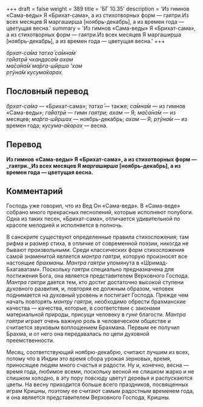 +++
draft = false
weight = 389
title = 'БГ 10.35'
description = 'Из гимнов «Сама-веды» Я «Брихат-сама», а из стихотворных форм — гаятри.Из всех месяцев Я маргаширша [ноябрь-декабрь], а из времен года — цветущая весна.'
summary = 'Из гимнов «Сама-веды» Я «Брихат-сама», а из стихотворных форм — гаятри.Из всех месяцев Я маргаширша [ноябрь-декабрь], а из времен года — цветущая весна.'
+++

_бр̣хат-са̄ма татха̄ са̄мна̄м̇  
га̄йатрӣ чхандаса̄м ахам  
ма̄са̄на̄м̇ ма̄рга-ш́ӣршо ’хам  
р̣тӯна̄м̇ кусума̄карах̣_

## Пословный перевод

_бр̣хат_\-_са̄ма_ — «Брихат-сама»; _татха̄_ — также; _са̄мна̄м_ — из гимнов «Сама-веды»; _га̄йатрӣ_ — гимн _гаятри_; _ахам_ — Я; _ма̄са̄на̄м_ — из месяцев; _ма̄рга_\-_ш́ӣршах̣_ — ноябрь-декабрь; _ахам_ — Я; _р̣тӯна̄м_ — из времен года; _кусума_\-_а̄карах̣_ — весна.

## Перевод

**Из гимнов «Сама-веды» Я «Брихат-сама», а из стихотворных форм — _гаятри._Из всех месяцев Я _маргаширша_ \[ноябрь-декабрь\], а из времен года — цветущая весна.**

## Комментарий

Господь уже говорил, что из Вед Он «Сама-веда». В «Сама-веде» собрано много прекрасных песнопений, которые исполняют полубоги. Одна из таких песен, «Брихат-сама», отличается удивительной по красоте мелодией и исполняется в полночь.

В санскрите существуют определенные правила стихосложения; там рифма и размер стиха, в отличие от современной поэзии, никогда не бывают произвольными. Среди классических форм стихосложения самой знаменитой является _мантра гаятри,_ которую произносят все настоящие _брахманы. Мантра гаятри_ упомянута в «Шримад-Бхагаватам». Поскольку _гаятри_ специально предназначена для постижения Бога, она является представителем Верховного Господа. _Мантра гаятри_ дается тем, кто достиг достаточно высокой ступени духовного развития, и, повторяя ее должным образом, человек поднимается на духовный уровень и постигает Господа. Прежде чем начать повторять _мантру гаятри,_ необходимо обрести брахманские качества — качества, которые, в соответствии с законами материальной природы, присущи человеку в _гуне_ благости. _Мантра гаятри_ играет очень важную роль в человеческом обществе и считается звуковым воплощением Брахмана. Первым ее получил Брахма, и от него она передавалась по цепи духовной преемственности.

Месяц, соответствующий ноябрю-декабрю, считают лучшим из всех, потому что в Индии это время сбора урожая зерновых, время, приносящее людям много счастья и радости. Ну и, конечно, весна — время года, любимое всеми, поскольку весной не слишком жарко и не слишком холодно, в эту пору повсюду цветут деревья и распускаются цветы. На весну приходится больше всего праздников, посвященных играм Кришны, поэтому ее считают самым радостным временем года, и она является представителем Верховного Господа, Кришны.
